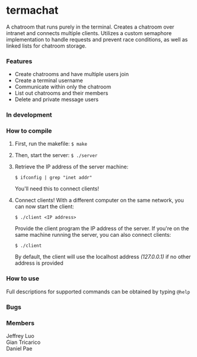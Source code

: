 # termachat
A chatroom that runs purely in the terminal. Creates a chatroom over intranet and connects multiple clients. Utilizes a custom semaphore implementation to handle requests and prevent race conditions, as well as linked lists for chatroom storage. 

### Features
+ Create chatrooms and have multiple users join
+ Create a terminal username
+ Communicate within only the chatroom
+ List out chatrooms and their members
+ Delete and private message users

### In development

### How to compile

1. First, run the makefile: ```$ make```
2. Then, start the server: ```$ ./server```
3. Retrieve the IP address of the server machine: 

    ```$ ifconfig | grep "inet addr"```

   You'll need this to connect clients!

4. Connect clients! With a different computer on the same network, you can now start the client: 

    ```$ ./client <IP address>```

   Provide the client program the IP address of the server. If you're on the same machine running the server, you can also connect clients: 

    ```$ ./client```

   By default, the client will use the localhost address *(127.0.0.1)* if no other address is provided
   
### How to use

Full descriptions for supported commands can be obtained by typing ```@help```

### Bugs

### Members
Jeffrey Luo<br>
Gian Tricarico<br>
Daniel Pae
